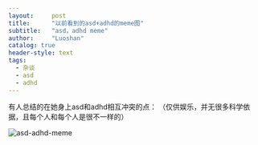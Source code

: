 ```yaml
---
layout:     post
title:      "以前看到的asd+adhd的meme图"
subtitle:   "asd，adhd meme"
author:     "Luoshan"
catalog: true
header-style: text
tags:
  - 杂谈
  - asd
  - adhd
---
```


有人总结的在她身上asd和adhd相互冲突的点：
（仅供娱乐，并无很多科学依据，且每个人和每个人是很不一样的）

![asd-adhd-meme](https://cdn.jsdelivr.net/gh/xunluoshan/xunluoshan.github.io@master/img/attachment/img/attachment/asd-adhd-meme.png)
